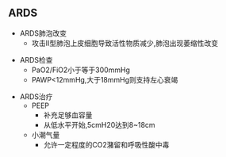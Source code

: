 ## ARDS

- ARDS肺泡改变
  - 攻击II型肺泡上皮细胞导致活性物质减少,肺泡出现萎缩性改变

<!--ID: 1634126939157-->

- ARDS检查
  - PaO2/FiO2小于等于300mmHg
  - PAWP<12mmHg,大于18mmHg则支持左心衰竭

<!--ID: 1634126939165-->

- ARDS治疗
  - PEEP
    - 补充足够血容量
    - 从低水平开始,5cmH20达到8~18cm
  - 小潮气量
    - 允许一定程度的CO2潴留和呼吸性酸中毒

<!--ID: 1634126939170-->
